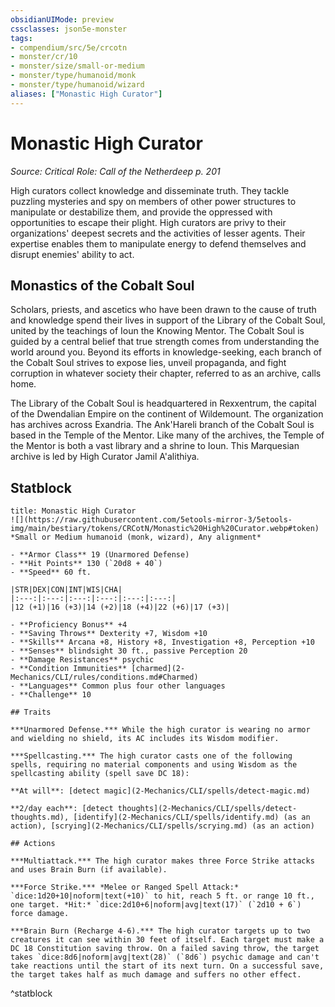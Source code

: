 ```yaml
---
obsidianUIMode: preview
cssclasses: json5e-monster
tags:
- compendium/src/5e/crcotn
- monster/cr/10
- monster/size/small-or-medium
- monster/type/humanoid/monk
- monster/type/humanoid/wizard
aliases: ["Monastic High Curator"]
---
```

# Monastic High Curator
*Source: Critical Role: Call of the Netherdeep p. 201*  

High curators collect knowledge and disseminate truth. They tackle puzzling mysteries and spy on members of other power structures to manipulate or destabilize them, and provide the oppressed with opportunities to escape their plight. High curators are privy to their organizations' deepest secrets and the activities of lesser agents. Their expertise enables them to manipulate energy to defend themselves and disrupt enemies' ability to act.

## Monastics of the Cobalt Soul

Scholars, priests, and ascetics who have been drawn to the cause of truth and knowledge spend their lives in support of the Library of the Cobalt Soul, united by the teachings of Ioun the Knowing Mentor. The Cobalt Soul is guided by a central belief that true strength comes from understanding the world around you. Beyond its efforts in knowledge-seeking, each branch of the Cobalt Soul strives to expose lies, unveil propaganda, and fight corruption in whatever society their chapter, referred to as an archive, calls home.

The Library of the Cobalt Soul is headquartered in Rexxentrum, the capital of the Dwendalian Empire on the continent of Wildemount. The organization has archives across Exandria. The Ank'Hareli branch of the Cobalt Soul is based in the Temple of the Mentor. Like many of the archives, the Temple of the Mentor is both a vast library and a shrine to Ioun. This Marquesian archive is led by High Curator Jamil A'alithiya.

## Statblock

```ad-statblock
title: Monastic High Curator
![](https://raw.githubusercontent.com/5etools-mirror-3/5etools-img/main/bestiary/tokens/CRCotN/Monastic%20High%20Curator.webp#token)
*Small or Medium humanoid (monk, wizard), Any alignment*

- **Armor Class** 19 (Unarmored Defense)
- **Hit Points** 130 (`20d8 + 40`)
- **Speed** 60 ft.

|STR|DEX|CON|INT|WIS|CHA|
|:---:|:---:|:---:|:---:|:---:|:---:|
|12 (+1)|16 (+3)|14 (+2)|18 (+4)|22 (+6)|17 (+3)|

- **Proficiency Bonus** +4
- **Saving Throws** Dexterity +7, Wisdom +10
- **Skills** Arcana +8, History +8, Investigation +8, Perception +10
- **Senses** blindsight 30 ft., passive Perception 20
- **Damage Resistances** psychic
- **Condition Immunities** [charmed](2-Mechanics/CLI/rules/conditions.md#Charmed)
- **Languages** Common plus four other languages
- **Challenge** 10

## Traits

***Unarmored Defense.*** While the high curator is wearing no armor and wielding no shield, its AC includes its Wisdom modifier.

***Spellcasting.*** The high curator casts one of the following spells, requiring no material components and using Wisdom as the spellcasting ability (spell save DC 18):

**At will**: [detect magic](2-Mechanics/CLI/spells/detect-magic.md)

**2/day each**: [detect thoughts](2-Mechanics/CLI/spells/detect-thoughts.md), [identify](2-Mechanics/CLI/spells/identify.md) (as an action), [scrying](2-Mechanics/CLI/spells/scrying.md) (as an action)

## Actions

***Multiattack.*** The high curator makes three Force Strike attacks and uses Brain Burn (if available).

***Force Strike.*** *Melee or Ranged Spell Attack:* `dice:1d20+10|noform|text(+10)` to hit, reach 5 ft. or range 10 ft., one target. *Hit:* `dice:2d10+6|noform|avg|text(17)` (`2d10 + 6`) force damage.

***Brain Burn (Recharge 4-6).*** The high curator targets up to two creatures it can see within 30 feet of itself. Each target must make a DC 18 Constitution saving throw. On a failed saving throw, the target takes `dice:8d6|noform|avg|text(28)` (`8d6`) psychic damage and can't take reactions until the start of its next turn. On a successful save, the target takes half as much damage and suffers no other effect.
```
^statblock